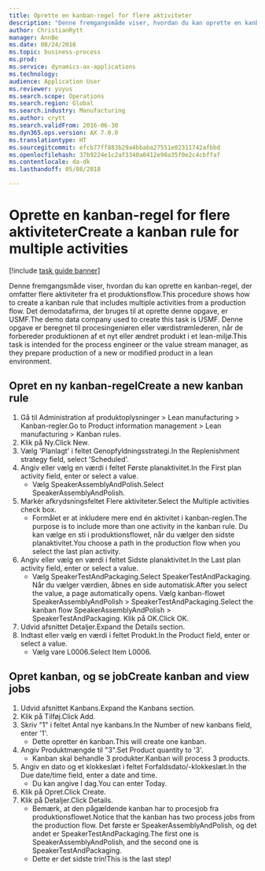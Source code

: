 ```yaml
--- 
title: Oprette en kanban-regel for flere aktiviteter
description: "Denne fremgangsmåde viser, hvordan du kan oprette en kanban-regel, der omfatter flere aktiviteter fra et produktionsflow."
author: ChristianRytt
manager: AnnBe
ms.date: 08/24/2016
ms.topic: business-process
ms.prod: 
ms.service: dynamics-ax-applications
ms.technology: 
audience: Application User
ms.reviewer: yuyus
ms.search.scope: Operations
ms.search.region: Global
ms.search.industry: Manufacturing
ms.author: crytt
ms.search.validFrom: 2016-06-30
ms.dyn365.ops.version: AX 7.0.0
ms.translationtype: HT
ms.sourcegitcommit: efcb77ff883b29a4bbaba27551e02311742afbbd
ms.openlocfilehash: 37b9224e1c2af3340a0412e90a35f0e2c4cbffaf
ms.contentlocale: da-dk
ms.lasthandoff: 05/08/2018

---
```

# <a name="create-a-kanban-rule-for-multiple-activities"></a><span data-ttu-id="5db59-103">Oprette en kanban-regel for flere aktiviteter</span><span class="sxs-lookup"><span data-stu-id="5db59-103">Create a kanban rule for multiple activities</span></span>

[!include [task guide banner](../../includes/task-guide-banner.md)]

<span data-ttu-id="5db59-104">Denne fremgangsmåde viser, hvordan du kan oprette en kanban-regel, der omfatter flere aktiviteter fra et produktionsflow.</span><span class="sxs-lookup"><span data-stu-id="5db59-104">This procedure shows how to create a kanban rule that includes multiple activities from a production flow.</span></span> <span data-ttu-id="5db59-105">Det demodatafirma, der bruges til at oprette denne opgave, er USMF.</span><span class="sxs-lookup"><span data-stu-id="5db59-105">The demo data company used to create this task is USMF.</span></span> <span data-ttu-id="5db59-106">Denne opgave er beregnet til procesingeniøren eller værdistrømlederen, når de forbereder produktionen af et nyt eller ændret produkt i et lean-miljø.</span><span class="sxs-lookup"><span data-stu-id="5db59-106">This task is intended for the process engineer or the value stream manager, as they prepare production of a new or modified product in a lean environment.</span></span>


## <a name="create-a-new-kanban-rule"></a><span data-ttu-id="5db59-107">Opret en ny kanban-regel</span><span class="sxs-lookup"><span data-stu-id="5db59-107">Create a new kanban rule</span></span>
1. <span data-ttu-id="5db59-108">Gå til Administration af produktoplysninger > Lean manufacturing > Kanban-regler.</span><span class="sxs-lookup"><span data-stu-id="5db59-108">Go to Product information management > Lean manufacturing > Kanban rules.</span></span>
2. <span data-ttu-id="5db59-109">Klik på Ny.</span><span class="sxs-lookup"><span data-stu-id="5db59-109">Click New.</span></span>
3. <span data-ttu-id="5db59-110">Vælg 'Planlagt' i feltet Genopfyldningsstrategi.</span><span class="sxs-lookup"><span data-stu-id="5db59-110">In the Replenishment strategy field, select 'Scheduled'.</span></span>
4. <span data-ttu-id="5db59-111">Angiv eller vælg en værdi i feltet Første planaktivitet.</span><span class="sxs-lookup"><span data-stu-id="5db59-111">In the First plan activity field, enter or select a value.</span></span>
    * <span data-ttu-id="5db59-112">Vælg SpeakerAssemblyAndPolish.</span><span class="sxs-lookup"><span data-stu-id="5db59-112">Select SpeakerAssemblyAndPolish.</span></span>  
5. <span data-ttu-id="5db59-113">Markér afkrydsningsfeltet Flere aktiviteter.</span><span class="sxs-lookup"><span data-stu-id="5db59-113">Select the Multiple activities check box.</span></span>
    * <span data-ttu-id="5db59-114">Formålet er at inkludere mere end én aktivitet i kanban-reglen.</span><span class="sxs-lookup"><span data-stu-id="5db59-114">The purpose is to include more than one activity in the kanban rule.</span></span> <span data-ttu-id="5db59-115">Du kan vælge en sti i produktionsflowet, når du vælger den sidste planaktivitet.</span><span class="sxs-lookup"><span data-stu-id="5db59-115">You choose a path in the production flow when you select the last plan activity.</span></span>  
6. <span data-ttu-id="5db59-116">Angiv eller vælg en værdi i feltet Sidste planaktivitet.</span><span class="sxs-lookup"><span data-stu-id="5db59-116">In the Last plan activity field, enter or select a value.</span></span>
    * <span data-ttu-id="5db59-117">Vælg SpeakerTestAndPackaging.</span><span class="sxs-lookup"><span data-stu-id="5db59-117">Select SpeakerTestAndPackaging.</span></span> <span data-ttu-id="5db59-118">Når du vælger værdien, åbnes en side automatisk.</span><span class="sxs-lookup"><span data-stu-id="5db59-118">After you select the value, a page automatically opens.</span></span> <span data-ttu-id="5db59-119">Vælg kanban-flowet SpeakerAssemblyAndPolish > SpeakerTestAndPackaging.</span><span class="sxs-lookup"><span data-stu-id="5db59-119">Select the kanban flow SpeakerAssemblyAndPolish > SpeakerTestAndPackaging.</span></span> <span data-ttu-id="5db59-120">Klik på OK.</span><span class="sxs-lookup"><span data-stu-id="5db59-120">Click OK.</span></span>  
7. <span data-ttu-id="5db59-121">Udvid afsnittet Detaljer.</span><span class="sxs-lookup"><span data-stu-id="5db59-121">Expand the Details section.</span></span>
8. <span data-ttu-id="5db59-122">Indtast eller vælg en værdi i feltet Produkt.</span><span class="sxs-lookup"><span data-stu-id="5db59-122">In the Product field, enter or select a value.</span></span>
    * <span data-ttu-id="5db59-123">Vælg vare L0006.</span><span class="sxs-lookup"><span data-stu-id="5db59-123">Select Item L0006.</span></span>  

## <a name="create-kanban-and-view-jobs"></a><span data-ttu-id="5db59-124">Opret kanban, og se job</span><span class="sxs-lookup"><span data-stu-id="5db59-124">Create kanban and view jobs</span></span>
1. <span data-ttu-id="5db59-125">Udvid afsnittet Kanbans.</span><span class="sxs-lookup"><span data-stu-id="5db59-125">Expand the Kanbans section.</span></span>
2. <span data-ttu-id="5db59-126">Klik på Tilføj.</span><span class="sxs-lookup"><span data-stu-id="5db59-126">Click Add.</span></span>
3. <span data-ttu-id="5db59-127">Skriv "1" i feltet Antal nye kanbans.</span><span class="sxs-lookup"><span data-stu-id="5db59-127">In the Number of new kanbans field, enter '1'.</span></span>
    * <span data-ttu-id="5db59-128">Dette opretter én kanban.</span><span class="sxs-lookup"><span data-stu-id="5db59-128">This will create one kanban.</span></span>  
4. <span data-ttu-id="5db59-129">Angiv Produktmængde til "3".</span><span class="sxs-lookup"><span data-stu-id="5db59-129">Set Product quantity to '3'.</span></span>
    * <span data-ttu-id="5db59-130">Kanban skal behandle 3 produkter.</span><span class="sxs-lookup"><span data-stu-id="5db59-130">Kanban will process 3 products.</span></span>  
5. <span data-ttu-id="5db59-131">Angiv en dato og et klokkeslæt i feltet Forfaldsdato/-klokkeslæt.</span><span class="sxs-lookup"><span data-stu-id="5db59-131">In the Due date/time field, enter a date and time.</span></span>
    * <span data-ttu-id="5db59-132">Du kan angive I dag.</span><span class="sxs-lookup"><span data-stu-id="5db59-132">You can enter Today.</span></span>  
6. <span data-ttu-id="5db59-133">Klik på Opret.</span><span class="sxs-lookup"><span data-stu-id="5db59-133">Click Create.</span></span>
7. <span data-ttu-id="5db59-134">Klik på Detaljer.</span><span class="sxs-lookup"><span data-stu-id="5db59-134">Click Details.</span></span>
    * <span data-ttu-id="5db59-135">Bemærk, at den pågældende kanban har to procesjob fra produktionsflowet.</span><span class="sxs-lookup"><span data-stu-id="5db59-135">Notice that the kanban has two process jobs from the production flow.</span></span> <span data-ttu-id="5db59-136">Det første er SpeakerAssemblyAndPolish, og det andet er SpeakerTestAndPackaging.</span><span class="sxs-lookup"><span data-stu-id="5db59-136">The first one is SpeakerAssemblyAndPolish, and the second one is SpeakerTestAndPackaging.</span></span>  
    * <span data-ttu-id="5db59-137">Dette er det sidste trin!</span><span class="sxs-lookup"><span data-stu-id="5db59-137">This is the last step!</span></span>  


